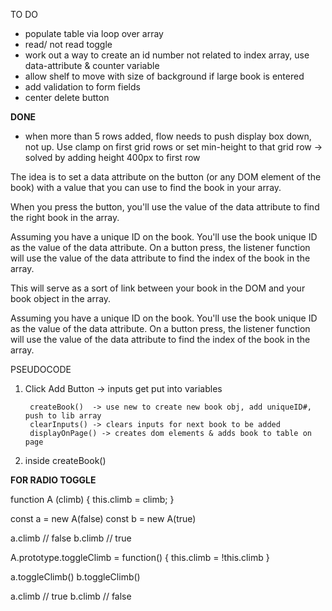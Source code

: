 TO DO

* populate table via loop over array
* read/ not read toggle
* work out a way to create an id number not related to index array, use data-attribute & counter variable
* allow shelf to move with size of background if large book is entered
* add validation to form fields
* center delete button 

**DONE**
* when more than 5 rows added, flow needs to push display box down, not up. Use clamp on first grid rows or set min-height to that grid row
    -> solved by adding height 400px to first row 


The idea is to set a data attribute on the button (or any DOM element of the book) with a value that you can use to find the book in your array.

When you press the button, you'll use the value of the data attribute to find the right book in the array. 

Assuming you have a unique ID on the book. You'll use the book unique ID as the value of the data attribute. On a button press, the listener function will use the value of the data attribute to find the index of the book in the array. 

This will serve as a sort of link between your book in the DOM and your book object in the array. 


Assuming you have a unique ID on the book. You'll use the book unique ID as the value of the data attribute. On a button press, the listener function will use the value of the data attribute to find the index of the book in the array. 



PSEUDOCODE


1. Click Add Button -> inputs get put into variables

        createBook()  -> use new to create new book obj, add uniqueID#, push to lib array
        clearInputs() -> clears inputs for next book to be added
        displayOnPage() -> creates dom elements & adds book to table on page

2. inside createBook()












**FOR RADIO TOGGLE**

function A (climb) {
    this.climb = climb;
}

const a = new A(false)
const b = new A(true)

a.climb // false
b.climb // true

A.prototype.toggleClimb = function() {
    this.climb = !this.climb
}

a.toggleClimb()
b.toggleClimb()

a.climb // true
b.climb // false